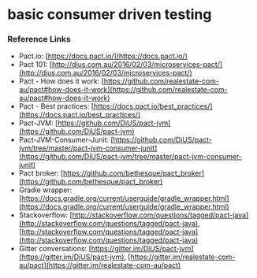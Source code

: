 # basic consumer driven testing

### Reference Links
* Pact.io: [https://docs.pact.io/](https://docs.pact.io/)
* Pact 101: [http://dius.com.au/2016/02/03/microservices-pact/](http://dius.com.au/2016/02/03/microservices-pact/)
* Pact - How does it work: [https://github.com/realestate-com-au/pact#how-does-it-work](https://github.com/realestate-com-au/pact#how-does-it-work)
* Pact - Best practices: [https://docs.pact.io/best_practices/](https://docs.pact.io/best_practices/) 
* Pact-JVM: [https://github.com/DiUS/pact-jvm](https://github.com/DiUS/pact-jvm)
* Pact-JVM-Consumer-Junit: [https://github.com/DiUS/pact-jvm/tree/master/pact-jvm-consumer-junit](https://github.com/DiUS/pact-jvm/tree/master/pact-jvm-consumer-junit)
* Pact broker: [https://github.com/bethesque/pact_broker](https://github.com/bethesque/pact_broker)
* Gradle wrapper: [https://docs.gradle.org/current/userguide/gradle_wrapper.html](https://docs.gradle.org/current/userguide/gradle_wrapper.html)
* Stackoverflow: [http://stackoverflow.com/questions/tagged/pact-java](http://stackoverflow.com/questions/tagged/pact-java), [http://stackoverflow.com/questions/tagged/pact-java](http://stackoverflow.com/questions/tagged/pact-java)
* Gitter conversations: [https://gitter.im/DiUS/pact-jvm](https://gitter.im/DiUS/pact-jvm), [https://gitter.im/realestate-com-au/pact](https://gitter.im/realestate-com-au/pact)